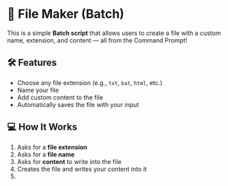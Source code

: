 # 📄 File Maker (Batch)

This is a simple **Batch script** that allows users to create a file with a custom name, extension, and content — all from the Command Prompt!

## 🛠 Features

- Choose any file extension (e.g., `txt`, `bat`, `html`, etc.)
- Name your file
- Add custom content to the file
- Automatically saves the file with your input

## 💻 How It Works

1. Asks for a **file extension**
2. Asks for a **file name**
3. Asks for **content** to write into the file
4. Creates the file and writes your content into it
5. 

